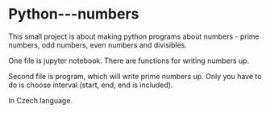 # Python---numbers
This small project is about making python programs about numbers - prime numbers, odd numbers, even numbers and divisibles. 

One file is jupyter notebook. There are functions for writing numbers up. 

Second file is program, which will write prime numbers up. Only you have to do is choose interval (start, end, end is included). 

In Czech language.
